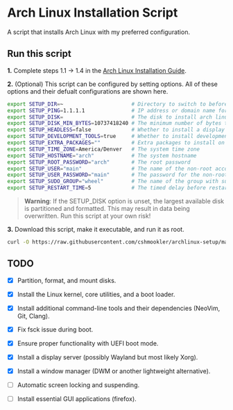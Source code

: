 # **Arch Linux Installation Script**

A script that installs Arch Linux with my preferred configuration.

## **Run this script**

**1.** Complete steps 1.1 -> 1.4 in the [Arch Linux Installation Guide](https://wiki.archlinux.org/title/installation_guide).

**2.** (Optional) This script can be configured by setting options. All of these options and their defualt configurations are shown here.

```bash
export SETUP_DIR=~                      # Directory to switch to before doing anything else
export SETUP_PING=1.1.1.1               # IP address or domain name for testing network connectivity
export SETUP_DISK=                      # The disk to install arch linux on (unset by default, an unmounted disk is automatically selected)
export SETUP_DISK_MIN_BYTES=10737418240 # The minimum number of bytes that a disk must have to be automatically selected for installation (default 10 GiB)
export SETUP_HEADLESS=false             # Whether to install a display server and other related software
export SETUP_DEVELOPMENT_TOOLS=true     # Whether to install development tools
export SETUP_EXTRA_PACKAGES=""          # Extra packages to install on the system
export SETUP_TIME_ZONE=America/Denver   # The system time zone
export SETUP_HOSTNAME="arch"            # The system hostname
export SETUP_ROOT_PASSWORD="arch"       # The root password
export SETUP_USER="main"                # The name of the non-root account
export SETUP_USER_PASSWORD="main"       # The password for the non-root account
export SETUP_SUDO_GROUP="wheel"         # The name of the group with sudo privileges
export SETUP_RESTART_TIME=5             # The timed delay before restarting once installation is complete (-1 cancels the restart)
```

> **Warning**: If the SETUP_DISK option is unset, the largest available disk is partitioned and formatted. This may result in data being overwritten. Run this script at your own risk!

**3.** Download this script, make it executable, and run it as root.

```bash
curl -O https://raw.githubusercontent.com/cshmookler/archlinux-setup/main/setup.sh && chmod +x setup.sh && ./setup.sh
```

## **TODO**

- [X] Partition, format, and mount disks.
- [X] Install the Linux kernel, core utilities, and a boot loader.
- [X] Install additional command-line tools and their dependencies (NeoVim, Git, Clang).
- [X] Fix fsck issue during boot.
- [X] Ensure proper functionality with UEFI boot mode.
- [X] Install a display server (possibly Wayland but most likely Xorg).
- [X] Install a window manager (DWM or another lightweight alternative).
- [ ] Automatic screen locking and suspending.
- [ ] Install essential GUI applications (firefox).

